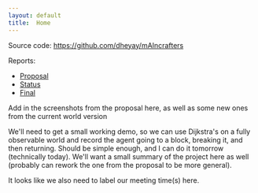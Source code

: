 ```yaml
---
layout: default
title:  Home
---
```


Source code: https://github.com/dheyay/mAIncrafters

Reports:

- [Proposal](proposal.html)
- [Status](status.html)
- [Final](final.html)

Add in the screenshots from the proposal here, as well as some new ones from the current world version

We'll need to get a small working demo, so we can use Dijkstra's on a fully observable world and record the agent going to a block, breaking it, and then returning. Should be simple enough, and I can do it tomorrow (technically today). We'll want a small summary of the project here as well (probably can rework the one from the proposal to be more general).

It looks like we also need to label our meeting time(s) here.
